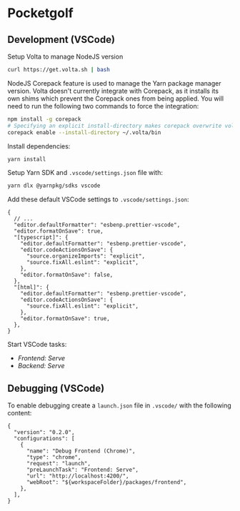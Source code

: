 # Pocketgolf

## Development (VSCode)

Setup Volta to manage NodeJS version

```bash
curl https://get.volta.sh | bash
```

NodeJS Corepack feature is used to manage the Yarn package manager version.
Volta doesn't currently integrate with Corepack, as it installs its own shims which prevent the Corepack ones from being applied. You will need to run the following two commands to force the integration:

```bash
npm install -g corepack
# Specifying an explicit install-directory makes corepack overwrite volta's yarn shims, which is what we want
corepack enable --install-directory ~/.volta/bin
```

Install dependencies:

```bash
yarn install
```

Setup Yarn SDK and `.vscode/settings.json` file with:

```bash
yarn dlx @yarnpkg/sdks vscode
```

Add these default VSCode settings to `.vscode/settings.json`:

```jsonc
{
  // ...
  "editor.defaultFormatter": "esbenp.prettier-vscode",
  "editor.formatOnSave": true,
  "[typescript]": {
    "editor.defaultFormatter": "esbenp.prettier-vscode",
    "editor.codeActionsOnSave": {
      "source.organizeImports": "explicit",
      "source.fixAll.eslint": "explicit",
    },
    "editor.formatOnSave": false,
  },
  "[html]": {
    "editor.defaultFormatter": "esbenp.prettier-vscode",
    "editor.codeActionsOnSave": {
      "source.fixAll.eslint": "explicit",
    },
    "editor.formatOnSave": true,
  },
}
```

Start VSCode tasks:

- _Frontend: Serve_
- _Backend: Serve_

## Debugging (VSCode)

To enable debugging create a `launch.json` file in `.vscode/` with the following content:

```jsonc
{
  "version": "0.2.0",
  "configurations": [
    {
      "name": "Debug Frontend (Chrome)",
      "type": "chrome",
      "request": "launch",
      "preLaunchTask": "Frontend: Serve",
      "url": "http://localhost:4200/",
      "webRoot": "${workspaceFolder}/packages/frontend",
    },
  ],
}
```
